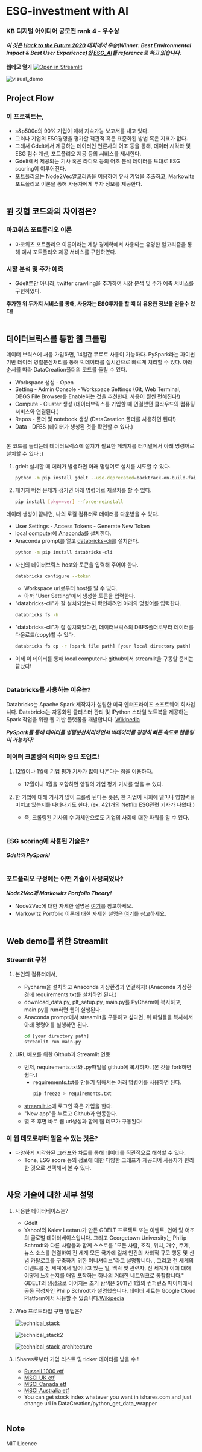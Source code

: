 # ESG-investment with AI
### KB 디지털 아이디어 공모전 rank 4 - 우수상
***이 깃은 [Hack to the Future 2020](https://devpost.com/software/esg-ai) 대회에서 우승(Winner: Best Environmental Impact & Best User Experience)한 
[ESG_AI](https://github.com/hannahawalsh/ESG_AI)를 reference로 하고 있습니다.***
<br></br>
**웹데모 열기** [![Open in Streamlit](https://static.streamlit.io/badges/streamlit_badge_black_white.svg)](https://share.streamlit.io/monouns/esg-ai-investment/korean-ver/main.py)  

![visual_demo](./files/visual_demo.png)

## Project Flow
### 이 프로젝트는,
- s&p500d의 90% 기업이 매해 지속가능 보고서를 내고 있다.
- 그러나 기업의 ESG경영을 평가할 객관적 혹은 표준화된 방법 혹은 지표가 없다.
- 그래서 Gdelt에서 제공하는 데이터인 언론사의 어조 등을 통해, 데이터 시각화 및 ESG 점수 계산, 포트폴리오 제공 등의 서비스를 제시한다. 
- Gdelt에서 제공되는 기사 혹은 라디오 등의 어조 분석 데이터를 토대로 ESG scoring이 이루어진다.
- 포트폴리오는 Node2Vec알고리즘을 이용하여 유사 기업을 추출하고, Markowitz 포트폴리오 이론을 통해 사용자에게 투자 정보를 제공한다. 
<br></br>

## 원 깃헙 코드와의 차이점은?
### 마코위츠 포트폴리오 이론
- 마코위츠 포트폴리오 이론이라는 계량 경제학에서 사용되는 유명한 알고리즘을 통해 예시 포트폴리오 제공 서비스를 구현하였다.

### 시장 분석 및 주가 예측
- Gdelt뿐만 아니라, twitter crawling을 추가하여 시장 분석 및 주가 예측 서비스를 구현하였다.

**추가한 위 두가지 서비스를 통해, 사용자는 ESG투자를 할 때 더 유용한 정보를 얻을수 있다!**
<br></br>

## 데이터브릭스를 통한 웹 크롤링 
데이터 브릭스에 처음 가입하면, 14일간 무료로 사용이 가능하다.
PySpark라는 파이썬 기반 데이터 병렬분산처리를 통해 빅데이터를 실시간으로 빠르게 처리할 수 있다.
아래 순서를 따라 DataCreation폴더의 코드를 돌릴 수 있다.
 - Workspace 생성 - Open
 - Setting - Admin Console - Workspace Settings (Git, Web Terminal, DBGS File Browser를 Enable하는 것을 추천한다. 사용이 훨씬 편해진다!)
 - Compute - Cluster 생성 (데이터브릭스를 가입할 때 연결했던 클라우드의 컴퓨팅 서비스와 연결된다.)
 - Repos - 폴더 및 notebook 생성 (DataCreation 폴더를 사용하면 된다!)
 - Data - DFBS (데이터가 생성된 것을 확인할 수 있다.)
<br></br>

본 코드를 돌리는데 데이터브릭스에 설치가 필요한 페키지를 터미널에서 아래 명령어로 설치할 수 있다 :)
1. gdelt 설치할 때 에러가 발생하면 아래 명령어로 설치를 시도할 수 있다.
   ```bash
   python -m pip install gdelt --use-deprecated=backtrack-on-build-failures
   ```
2. 패키지 버전 문제가 생기면 아래 명령어로 재설치를 할 수 있다.
   ```bash
   pip install [pkg==ver] --force-reinstall
   ```

데이터 생성이 끝나면, 나의 로컬 컴퓨터로 데이터를 다운받을 수 있다. 
 - User Settings - Access Tokens - Generate New Token
 - local computer에 [Anaconda](https://www.anaconda.com/)를 설치한다.
 - Anaconda prompt를 열고 [databricks-cli](https://docs.databricks.com/dev-tools/cli/index.html)를 설치한다.
   ```bash
   python -m pip install databricks-cli
   ```
 - 자신의 데이터브릭스 host와 토큰을 입력해 주어야 한다.
   ```bash
   databricks configure --token
   ```
   - Workspace url로부터 host를 알 수 있다.
   - 아까 "User Setting"에서 생성한 토큰을 입력한다.
 - "databricks-cli"가 잘 설치되었는지 확인하려면 아래의 명령어를 입력한다.
   ```bash
   databricks fs -h
   ```
 - "databricks-cli"가 잘 설치되었다면, 데이터브릭스의 DBFS폴더로부터 데이터를 다운로드(copy)할 수 있다.
   ```bash
   databricks fs cp -r [spark file path] [your local directory path] 
   ```
 - 이제 이 데이터를 통해 local computer나 github에서 streamlit을 구동할 준비는 끝났다!
<br></br>

### Databricks를 사용하는 이유는?
Databricks는 Apache Spark 제작자가 설립한 미국 엔터프라이즈 소프트웨어 회사입니다.
Databricks는 자동화된 클러스터 관리 및 IPython 스타일 노트북을 제공하는 Spark 작업을 위한 웹 기반 플랫폼을 개발합니다.
[Wikipedia](https://en.wikipedia.org/wiki/Databricks)

***PySpark를 통해 데이터를 병렬분산처리하면서 빅데이터를 굉장히 빠른 속도로 핸들링이 가능하다!***

### 데이터 크롤링의 의미와 중요 포인트!
1. 12월이나 1월에 기업 평가 기사가 많이 나온다는 점을 이용하자.
   - 12월이나 1월을 포함하면 양질의 기업 평가 기사를 얻을 수 있다.

2. 한 기업에 대해 기사가 많이 크롤링 된다는 뜻은,  한 기업이 사회에 얼마나 영향력을 미치고 있는지를 나타내기도 한다. (ex. 421개의 Netflix ESG관련 기사가 나왔다.)
   - 즉, 크롤링된 기사의 수 자체만으로도 기업의 사회에 대한 파워를 알 수 있다.
<br></br>

### ESG scoring에 사용된 기술은?
***Gdelt와 PySpark!***
<br></br>

### 포트폴리오 구성에는 어떤 기술이 사용되었나?
***Node2Vec과 Markowitz Portfolio Theory!***

- Node2Vec에 대한 자세한 설명은 [여기](https://snap.stanford.edu/node2vec/)를 참고하세요.
- Markowitz Portfolio 이론에 대한 자세한 설명은 [여기](https://towardsdatascience.com/efficient-frontier-portfolio-optimisation-in-python-e7844051e7f)를 참고하세요.
<br></br>


## Web demo를 위한 Streamlit
### Streamlit 구현

1. 본인의 컴퓨터에서,
   - Pycharm을 설치하고 Anaconda 가상환경과 연결하자! (Anaconda 가상환경에 requirements.txt를 설치하면 된다.)
   - download_data.py, plt_setup.py, main.py를 PyCharm에 복사하고, main.py를 run하면 웹이 실행된다.
   - Anaconda prompt에서 streamlit을 구동하고 싶다면, 위 파일들을 복사해서 아래 명령어를 실행하면 된다.
     ```bash
     cd [your directory path]
     streamlit run main.py
     ```

2. URL 배포를 위한 Github과 Streamlit 연동
   - 먼저, requirements.txt와 .py파일을 github에 복사하자. (본 깃을 fork하면 쉽다.)
     - requirements.txt를 만들기 위해서는 아래 명령어를 사용하면 된다.
       ```bash
       pip freeze > requirements.txt
       ```
   - [streamlit.io](https://streamlit.io/)에 로그인 혹은 가입을 한다.
   - "New app"을 누르고 Github과 연동한다.
   - 몇 초 후면 바로 웹 url생성과 함께 웹 데모가 구동된다!


### 이 웹 데모로부터 얻을 수 있는 것은?
- 다양하게 시각화된 그래프와 차트를 통해 데이터를 직관적으로 해석할 수 있다.
   - Tone, ESG score 등의 정보에 대한 다양한 그래프가 제공되어 사용자가 편리한 것으로 선택해서 볼 수 있다.
<br></br>

## 사용 기술에 대한 세부 설명
1. 사용한 데이터베이스는?
   - Gdelt
   - Yahoo!의 Kalev Leetaru가 만든 GDELT 프로젝트 또는 이벤트, 언어 및 어조의 글로벌 데이터베이스입니다. 그리고 Georgetown University는 Philip Schrodt와 다른 사람들과 함께 스스로를 "모든 사람, 조직, 위치, 개수, 주제, 뉴스 소스를 연결하여 전 세계 모든 국가에 걸쳐 인간의 사회적 규모 행동 및 신념 카탈로그를 구축하기 위한 이니셔티브"라고 설명합니다. , 그리고 전 세계의 이벤트를 전 세계에서 일어나고 있는 일, 맥락 및 관련자, 전 세계가 이에 대해 어떻게 느끼는지를 매일 포착하는 하나의 거대한 네트워크로 통합합니다." GDELT의 생성으로 이어지는 초기 탐색은 2011년 1월의 컨퍼런스 페이퍼에서 공동 작성자인 Philip Schrodt가 설명했습니다. 데이터 세트는 Google Cloud Platform에서 사용할 수 있습니다.[Wikipedia](https://en.wikipedia.org/wiki/GDELT_Project)

2. Web 프로토타입 구현 방법은?

   ![technical_stack](./files/technical_stack.png)
   
   ![technical_stack2](./files/technical_stack_detail.png)
   
   ![technical_stack_architecture](./files/technical_stack2.png) 
   
3. iShares로부터 기업 리스트 및 ticker 데이터를 받을 수 !
   - [Russell 1000 etf](https://www.ishares.com/us/products/239707/ishares-russell-1000-etf)
   - [MSCI UK etf](https://www.ishares.com/us/products/239690/ishares-msci-united-kingdom-etf)
   - [MSCI Canada etf](https://www.ishares.com/us/products/239615/ishares-msci-canada-etf)
   - [MSCI Australia etf](https://www.ishares.com/us/products/239607/ishares-msci-australia-etf)
   - You can get stock index whatever you want in ishares.com and just change url in DataCreation/python_get_data_wrapper
<br></br>


## Note
MIT Licence
